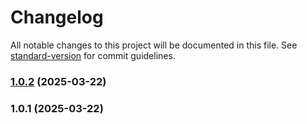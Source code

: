 # Changelog

All notable changes to this project will be documented in this file. See [standard-version](https://github.com/conventional-changelog/standard-version) for commit guidelines.

### [1.0.2](https://github.com/visitorquery/whmcs/compare/v1.0.1...v1.0.2) (2025-03-22)

### 1.0.1 (2025-03-22)
